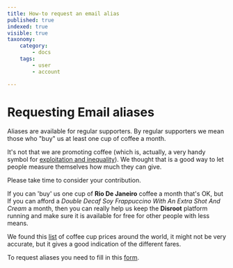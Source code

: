 ```yaml
---
title: How-to request an email alias
published: true
indexed: true
visible: true
taxonomy:
    category:
        - docs
    tags:
        - user
        - account

---
```


# Requesting Email aliases

Aliases are available for regular supporters. By regular supporters we mean those who "buy" us at least one cup of coffee a month.

It's not that we are promoting coffee (which is, actually, a very handy symbol for [exploitation and inequality](http://www.foodispower.org/coffee/)). We thought that is a good way to let people measure themselves how much they can give.

Please take time to consider your contribution.

If you can 'buy' us one cup of **Rio De Janeiro** coffee a month that's OK, but If you can afford a *Double Decaf Soy Frappuccino With An Extra Shot And Cream* a month, then you can really help us keep the **Disroot** platform running and make sure it is available for free for other people with less means.

We found this [list](https://www.caffesociety.co.uk/blog/the-cheapest-cities-in-the-world-for-a-cup-of-coffee) of coffee cup prices around the world, it might not be very accurate, but it gives a good indication of the different fares.

To request aliases you need to fill in this [form](https://disroot.org/forms/alias-request-form).
